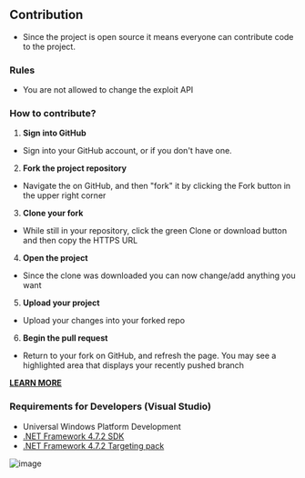 ## Contribution
- Since the project is open source it means everyone can contribute code to the project.

### Rules
- You are not allowed to change the exploit API

### How to contribute?
1. **Sign into GitHub**
- Sign into your GitHub account, or if you don't have one.
2. **Fork the project repository**
- Navigate the  on GitHub, and then "fork" it by clicking the Fork button in the upper right corner
3. **Clone your fork**
- While still in your repository, click the green Clone or download button and then copy the HTTPS URL
4. **Open the project**
- Since the clone was downloaded you can now change/add anything you want
5. **Upload your project**
- Upload your changes into your forked repo
6. **Begin the pull request**
- Return to your fork on GitHub, and refresh the page. You may see a highlighted area that displays your recently pushed branch

**[LEARN MORE](https://github.com/firstcontributions/first-contributions/blob/main/README.md)**

### Requirements for Developers (Visual Studio)
- Universal Windows Platform Development
- [.NET Framework 4.7.2 SDK](https://dotnet.microsoft.com/en-us/download/dotnet-framework/net472)
- [.NET Framework 4.7.2 Targeting pack](https://dotnet.microsoft.com/en-us/download/dotnet-framework/net472)

![image](https://user-images.githubusercontent.com/104715127/185756446-5e6b63ce-0ff9-47b0-b988-9a8c6e1f4674.png)
